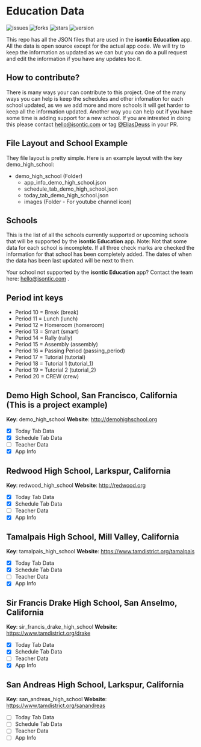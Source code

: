 
# Education Data
![issues](https://img.shields.io/github/issues/isontic/Education-Data)
![forks](https://img.shields.io/github/forks/isontic/Education-Data)
![stars](https://img.shields.io/github/stars/isontic/Education-Data)
![version](https://img.shields.io/badge/version-V0.2.2-brightgreen)


This repo has all the JSON files that are used in the **isontic Education** app. All the data is open source except for the actual app code. We will try to keep the information as updated as we can but you can do a pull request and edit the information if you have any updates too it.

## How to contribute? 

There is many ways your can contribute to this project. One of the many ways you can help is keep the schedules and other infomation for each school updated, as we we add more and more schools it will get harder to keep all the information updated. Another way you can help out if you have some time is adding support for a new school. If you are intrested in doing this please contact hello@isontic.com or tag [@EliasDeuss](https://github.com/EliasDeuss) in your PR.

## File Layout and School Example

They file layout is pretty simple. Here is an example layout with the key demo_high_school:

+ demo_high_school (Folder)
   + app_info_demo_high_school.json
   + schedule_tab_demo_high_school.json
   + today_tab_demo_high_school.json
   + images (Folder - For youtube channel icon) 

##  Schools

This is the list of all the schools currently supported or upcoming schools that will be supported by the **isontic Education** app. Note: Not that some data for each school is incomplete. If all three check marks are checked the information for that school has been completely added. The dates of when the data has been last updated will be next to them.

Your school not supported by the **isontic Education** app? Contact the team here: hello@isontic.com .

## Period int keys

 - Period 10 = Break (break)
 - Period 11 = Lunch (lunch)
 - Period 12 = Homeroom (homeroom)
 - Period 13 = Smart (smart)
 - Period 14 = Rally (rally)
 - Period 15 = Assembly (assembly)
 - Period 16 = Passing Period (passing_period)
 - Period 17 = Tutorial (tutorial)
 - Period 18 = Tutorial 1 (tutorial_1)
 - Period 19 = Tutorial 2 (tutorial_2)
 - Period 20 = CREW (crew)

## Demo High School, San Francisco, California (This is a project example)

**Key**: demo_high_school
**Website**: http://demohighschool.org

 - [X] Today Tab Data
 - [X] Schedule Tab Data
 - [ ] Teacher Data
 - [X] App Info

## Redwood High School, Larkspur, California

**Key**: redwood_high_school
**Website**: http://redwood.org

 - [X] Today Tab Data
 - [X] Schedule Tab Data
 - [ ] Teacher Data
 - [X] App Info

## Tamalpais High School, Mill Valley, California

**Key**: tamalpais_high_school
**Website**: https://www.tamdistrict.org/tamalpais

 - [X] Today Tab Data
 - [X] Schedule Tab Data
 - [ ] Teacher Data
 - [X] App Info

## Sir Francis Drake High School, San Anselmo, California

**Key**: sir_francis_drake_high_school
**Website**: https://www.tamdistrict.org/drake

 - [X] Today Tab Data
 - [X] Schedule Tab Data
 - [ ] Teacher Data
 - [X] App Info

 ## San Andreas High School, Larkspur, California

**Key**: san_andreas_high_school
**Website**: https://www.tamdistrict.org/sanandreas

 - [ ] Today Tab Data
 - [ ] Schedule Tab Data
 - [ ] Teacher Data
 - [ ] App Info
